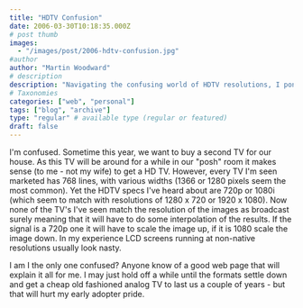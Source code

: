 ```yaml
---
title: "HDTV Confusion"
date: 2006-03-30T10:18:35.000Z
# post thumb
images:
  - "/images/post/2006-hdtv-confusion.jpg"
#author
author: "Martin Woodward"
# description
description: "Navigating the confusing world of HDTV resolutions, I ponder whether to invest in a second TV or wait for clearer standards."
# Taxonomies
categories: ["web", "personal"]
tags: ["blog", "archive"]
type: "regular" # available type (regular or featured)
draft: false
---
```

I'm confused.  Sometime this year, we want to buy a second TV for our house.  As this TV will be around for a while in our "posh" room it makes sense (to me - not my wife) to get a HD TV.  However, every TV I'm seen marketed has 768 lines, with various widths (1366 or 1280 pixels seem the most common).  Yet the HDTV specs I've heard about are 720p or 1080i (which seem to match with resolutions of 1280 x 720 or 1920 x 1080).  Now none of the TV's I've seen match the resolution of the images as broadcast surely meaning that it will have to do some interpolation of the results.  If the signal is a 720p one it will have to scale the image up, if it is 1080 scale the image down.  In my experience LCD screens running at non-native resolutions usually look nasty.  

I am I the only one confused?  Anyone know of a good web page that will explain it all for me.  I may just hold off a while until the formats settle down and get a cheap old fashioned analog TV to last us a couple of years - but that will hurt my early adopter pride.